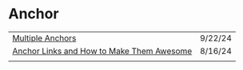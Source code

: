# Anchor

|                                                                                                                              |         |
| ---------------------------------------------------------------------------------------------------------------------------- | ------- |
| [Multiple Anchors](https://css-tricks.com/multiple-anchors/?ref=dailydev)                                                    | 9/22/24 |
| [Anchor Links and How to Make Them Awesome](https://app.daily.dev/posts/anchor-links-and-how-to-make-them-awesome-fmacx5ckl) | 8/16/24 |
|                                                                                                                              |         |
